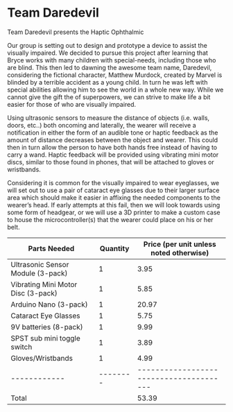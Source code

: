 # Team Daredevil
Team Daredevil presents the Haptic Ophthalmic

Our group is setting out to design and prototype a device to assist the visually impaired. We decided to pursue this project after learning that Bryce works with many children with special-needs, including those who are blind. This then led to dawning the awesome team name, Daredevil, considering the fictional character, Matthew Murdock, created by Marvel is blinded by a terrible accident as a young child. In turn he was left with special abilities allowing him to see the world in a whole new way. While we cannot give the gift the of superpowers, we can strive to make life a bit easier for those of who are visually impaired.

Using ultrasonic sensors to measure the distance of objects (i.e. walls, doors, etc..) both oncoming and laterally, the wearer will receive a notification in either the form of an audible tone or haptic feedback as the amount of distance decreases between the object and wearer. This could then in turn allow the person to have both hands free instead of having to carry a wand. Haptic feedback will be provided using vibrating mini motor discs, similar to those found in phones, that will be attached to gloves or wristbands.

Considering it is common for the visually impaired to wear eyeglasses, we will set out to use a pair of cataract eye glasses due to their larger surface area which should make it easier in affixing the needed components to the wearer’s head. If early attempts at this fail, then we will look towards using some form of headgear, or we will use a 3D printer to make a custom case to house the microcontroller(s) that the wearer could place on his or her belt.

Parts Needed | Quantity | Price (per unit unless noted otherwise)
------------ | -------- | ---------------------------------------
Ultrasonic Sensor Module (3-pack) | 1 | 3.95
Vibrating Mini Motor Disc (3-pack) | 1 | 5.85
Arduino Nano (3-pack) | 1 | 20.97
Cataract Eye Glasses | 1 | 5.75
9V batteries (8-pack) | 1 | 9.99
SPST sub mini toggle switch | 1 | 3.89
Gloves/Wristbands | 1 | 4.99
------------ | -------- | ---------------------------------------
Total | | 53.39
